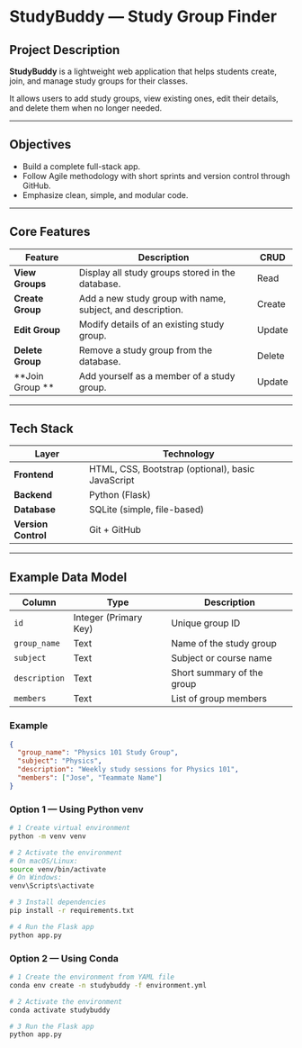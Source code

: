 # StudyBuddy — Study Group Finder

## Project Description
**StudyBuddy** is a lightweight web application that helps students create, join, and manage study groups for their classes.  

It allows users to add study groups, view existing ones, edit their details, and delete them when no longer needed.  

---

## Objectives 
- Build a complete full-stack app.  
- Follow Agile methodology with short sprints and version control through GitHub.  
- Emphasize clean, simple, and modular code.

---

## Core Features
| Feature | Description | CRUD |
|----------|--------------|------|
| **View Groups** | Display all study groups stored in the database. | Read |
| **Create Group** | Add a new study group with name, subject, and description. | Create |
| **Edit Group** | Modify details of an existing study group. | Update |
| **Delete Group** | Remove a study group from the database. | Delete |
| **Join Group ** | Add yourself as a member of a study group. | Update |

---

## Tech Stack
| Layer | Technology |
|-------|-------------|
| **Frontend** | HTML, CSS, Bootstrap (optional), basic JavaScript |
| **Backend** | Python (Flask) |
| **Database** | SQLite (simple, file-based) |
| **Version Control** | Git + GitHub |

---

## Example Data Model
| Column | Type | Description |
|---------|------|-------------|
| `id` | Integer (Primary Key) | Unique group ID |
| `group_name` | Text | Name of the study group |
| `subject` | Text | Subject or course name |
| `description` | Text | Short summary of the group |
| `members` | Text | List of group members |

### Example
```json
{
  "group_name": "Physics 101 Study Group",
  "subject": "Physics",
  "description": "Weekly study sessions for Physics 101",
  "members": ["Jose", "Teammate Name"]
}

```

### Option 1 — Using Python venv
```bash
# 1️ Create virtual environment
python -m venv venv

# 2️ Activate the environment
# On macOS/Linux:
source venv/bin/activate
# On Windows:
venv\Scripts\activate

# 3️ Install dependencies
pip install -r requirements.txt

# 4️ Run the Flask app
python app.py

```

### Option 2 — Using Conda
```bash
# 1 Create the environment from YAML file
conda env create -n studybuddy -f environment.yml

# 2️ Activate the environment
conda activate studybuddy

# 3️ Run the Flask app
python app.py
```


